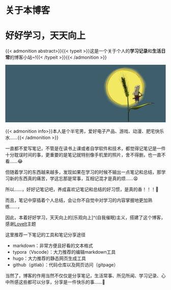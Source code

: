 # 关于本博客


<!--more-->

# **好好学习，天天向上**

{{< admonition abstract>}}{{< typeit >}}这是一个关于个人的**学习记录**和**生活日常**的博客小站~!{{< /typeit >}}{{< /admonition >}}

![about](index.zh-cn.assets/about-1596524595755.jpg)

{{< admonition info>}}本人是个半宅男，爱好电子产品、游戏、动漫、肥宅快乐水……{{< /admonition >}}

一直都不爱写笔记，不管是在读书上课或者自学软件和技术，都觉得记笔记是一件十分耽误时间的事，更重要的是笔记就特别像手机里的照片，舍不得删，也一直不看……:joy:

但随着学习的东西越来越多，发现如果在学习的时候不输出一点笔记和总结，那学习新的东西真的痛苦，学这忘那是常事，互相记混才是真的烦……:weary:

所以……，好好记笔记吧，养成喜欢记笔记和总结的好习惯，是真的香！！！:call_me_hand:

而且，笔记中穿插着个人总结，会让你不自觉中对学习的内容掌握地更加熟练……，

因此，本着好好学习，天天向上的[乐观向上]^(自我催眠)主义，搭建了这个博客，感谢[LoveIt](https://hugoloveit.com/zh-cn/)主题

这里推荐一下笔记的工具和笔记分享途径

- markdown：非常方便且好看的文本格式
- typora（Vscode）：大力推荐的编辑markdown工具
- hugo：大力推荐的静态网页生成工具
- github（gitlab）：代码仓库以及网页访问（gitpage）

当然了，博客的作用当然不仅仅是分享笔记，生活常事、所见所闻、学习记录、心中所感这些都可以分享，分享是一件快乐的事……:hugs:


